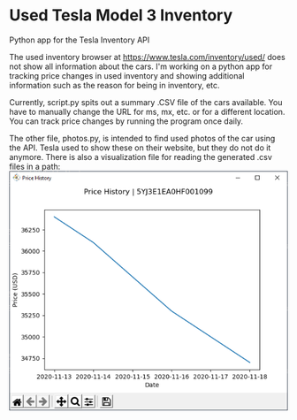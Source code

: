 # Used Tesla Model 3 Inventory

Python app for the Tesla Inventory API

The used inventory browser at https://www.tesla.com/inventory/used/ does not show all information about the cars.
I'm working on a python app for tracking price changes in used inventory and showing additional information such as the reason for being in inventory, etc.

Currently, script.py spits out a summary .CSV file of the cars available. You have to manually change the URL for ms, mx, etc. or for a different location.
You can track price changes by running the program once daily.

The other file, photos.py, is intended to find used photos of the car using the API. Tesla used to show these on their website, but they do not do it anymore.
There is also a visualization file for reading the generated .csv files in a path:
![img.png](img.png)
